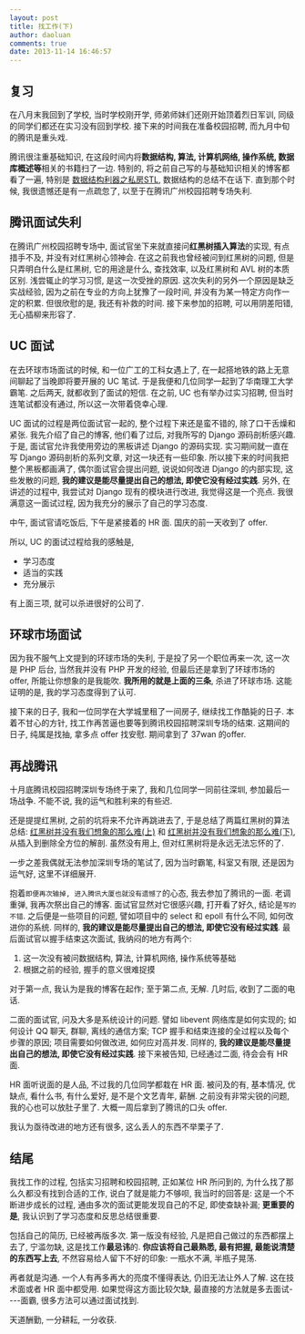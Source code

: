 ```yaml
---
layout: post
title: 找工作(下)
author: daoluan
comments: true
date: 2013-11-14 16:46:57
---
```


## 复习 ##
在八月末我回到了学校, 当时学校刚开学, 师弟师妹们还刚开始顶着烈日军训, 同级的同学们都还在实习没有回到学校. 接下来的时间我在准备校园招聘, 而九月中旬的腾讯是重头戏.

腾讯很注重基础知识, 在这段时间内将**数据结构, 算法, 计算机网络, 操作系统, 数据库概述等**相关的书籍扫了一边. 特别的, 将之前自己写的与基础知识相关的博客都看了一遍, 特别是 [数据结构利器之私房STL](http://daoluan.net/blog/confidential-stl/), 数据结构的总结不在话下. 直到那个时候, 我很遗憾还是有一点疏忽了, 以至于在腾讯广州校园招聘专场失利.

## 腾讯面试失利 ##
在腾讯广州校园招聘专场中, 面试官坐下来就直接问**红黑树插入算法**的实现, 有点措手不及, 并没有对红黑树心领神会. 在这之前我也曾经被问到红黑树的问题, 但是只弄明白什么是红黑树, 它的用途是什么, 查找效率, 以及红黑树和 AVL 树的本质区别. 浅尝辄止的学习习惯, 是这一次受挫的原因. 这次失利的另外一个原因是缺乏实战经验, 因为之前在专业的方向上犹豫了一段时间, 并没有为某一特定方向作一定的积累. 但很欣慰的是, 我还有补救的时间. 接下来参加的招聘, 可以用阴差阳错, 无心插柳来形容了.

## UC 面试 ##
在去环球市场面试的时候, 和一位广工的工科女遇上了, 在一起搭地铁的路上无意间聊起了当晚即将要开展的 UC 笔试. 于是我便和几位同学一起到了华南理工大学霸笔. 之后两天, 就都收到了面试的短信. 在之前, UC 也有举办过实习招聘, 但当时连笔试都没有通过, 所以这一次带着侥幸心理. 

UC 面试的过程是两位面试官一起的, 整个过程下来还是蛮不错的, 除了口干舌燥和紧张. 我先介绍了自己的博客, 他们看了过后, 对我所写的 Django 源码剖析感兴趣. 于是, 面试官允许我使用旁边的黑板讲述 Django 的源码实现. 实习期间就一直在写 Django 源码剖析的系列文章, 对这一块还有一些印象. 所以接下来的时间我把整个黑板都画满了, 偶尔面试官会提出问题, 说说如何改进 Django 的内部实现, 这些发散的问题, **我的建议是能尽量提出自己的想法, 即使它没有经过实践**. 另外, 在讲述的过程中, 我尝试对 Django 现有的模块进行改进, 我觉得这是一个亮点. 我很满意这一面试过程, 因为我充分的展示了自己的学习态度.

中午, 面试官请吃饭后, 下午是紧接着的 HR 面. 国庆的前一天收到了 offer.

所以, UC 的面试过程给我的感触是,

 - 学习态度
 - 适当的实践
 - 充分展示
 
有上面三项, 就可以杀进很好的公司了.

## 环球市场面试 ##
因为我不服气上文提到的环球市场的失利, 于是投了另一个职位再来一次, 这一次是 PHP 后台, 当然我并没有 PHP 开发的经验, 但最后还是拿到了环球市场的 offer, 所能让你想象的是我能吹. **我所用的就是上面的三条**, 杀进了环球市场. 这能证明的是, 我的学习态度得到了认可.

接下来的日子, 我和一位同学在大学城里租了一间房子, 继续找工作酷毙的日子. 本着不甘心的方针, 找工作再苦逼也要等到腾讯校园招聘深圳专场的结束. 这期间的日子, 纯属是找抽, 拿多点 offer 找安慰. 期间拿到了 37wan 的offer.

## 再战腾讯 ##
十月底腾讯校园招聘深圳专场终于来了, 我和几位同学一同前往深圳, 参加最后一场战争. 不能不说, 我的运气和胜利来的有些迟.

还是提提红黑树, 之前的坑将来不允许再跳进去了, 于是总结了两篇红黑树的算法总结: [红黑树并没有我们想象的那么难(上)](http://daoluan.net/blog/rbtree-is-not-difficult/) 和 [红黑树并没有我们想象的那么难(下)](http://daoluan.net/blog/rbtree-is-not-difficult-2/), 从插入到删除全方位的解剖. 虽然没有用上, 但对红黑树将是永远无法忘怀的了.

一步之差我偶就无法参加深圳专场的笔试了, 因为当时霸笔, 科室又有限, 还是因为运气好, 这里不详细展开.

抱着`即便再次输掉, 进入腾讯大厦也就没有遗憾了`的心态, 我去参加了腾讯的一面. 老调重弹, 我再次祭出自己的博客. 面试官显然对它很感兴趣, 打开看了好久, 结论是`写的不错`. 之后便是一些项目的问题, 譬如项目中的 select 和 epoll 有什么不同, 如何改进你的系统. 同样的, **我的建议是能尽量提出自己的想法, 即使它没有经过实践**. 最后面试官以握手结束这次面试, 我纳闷的地方有两个:

1. 这一次没有被问数据结构, 算法, 计算机网络, 操作系统等基础
2. 根据之前的经验, 握手的意义很难捉摸

对于第一点, 我认为是我的博客在起作; 至于第二点, 无解. 几时后, 收到了二面的电话.

二面的面试官, 问及大多是系统设计的问题. 譬如 libevent 网络库是如何实现的; 如何设计 QQ 聊天, 群聊, 离线的通信方案; TCP 握手和结束连接的全过程以及每个步骤的原因; 项目需要如何做改进, 如何应对高并发. 同样的, **我的建议是能尽量提出自己的想法, 即使它没有经过实践**. 接下来被告知, 已经通过二面, 待会会有 HR 面.

HR 面听说面的是人品, 不过我的几位同学都栽在 HR 面. 被问及的有, 基本情况, 优缺点, 看什么书, 有什么爱好, 是不是个文艺青年, 薪酬. 之前没有非常尖锐的问题, 我的心也可以放肚子里了. 大概一周后拿到了腾讯的口头 offer.

我认为亟待改进的地方还有很多, 这么丢人的东西不举栗子了.

## 结尾 ##
我找工作的过程, 包括实习招聘和校园招聘, 正如某位 HR 所问到的, 为什么找了那么久都没有找到合适的工作, 说白了就是能力不够呗, 我当时的回答是: 这是一个不断进步成长的过程, 通由多次的面试更能发现自己的不足, 即使查缺补漏; **更重要的是**, 我认识到了学习态度和反思总结很重要.

包括自己的简历, 已经被再版多次. 第一版没有经验, 凡是把自己做过的东西都摆上去了, 宁滥勿缺, 这是找工作**最忌讳**的. **你应该将自己最熟悉, 最有把握, 最能说清楚的东西写上去**, 不然容易给人留下不好的印象: 一瓶水不满, 半瓶子晃荡.

再者就是沟通. 一个人有再多再大的亮度不懂得表达, 仍旧无法让外人了解. 这在技术面或者 HR 面中都受用. 如果觉得这方面比较欠缺, 最直接的方法就是多去面试----面霸, 很多方法可以通过面试找到.

天道酬勤, 一分耕耘, 一分收获.

